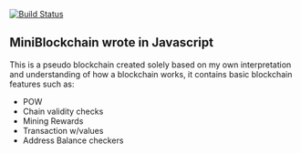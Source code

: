 [![Build Status](https://travis-ci.org/acrylix/MiniBlockchain.svg?branch=master)](https://travis-ci.org/acrylix/MiniBlockchain)

## MiniBlockchain wrote in Javascript

This is a pseudo blockchain created solely based on my own interpretation and understanding of how a blockchain works, it contains basic blockchain features such as:

- POW
- Chain validity checks
- Mining Rewards
- Transaction w/values
- Address Balance checkers
